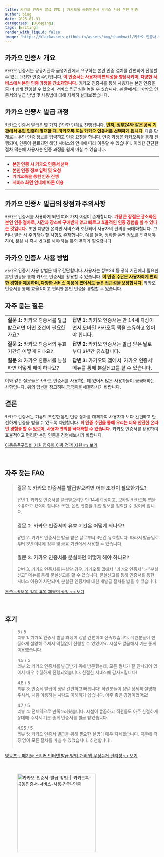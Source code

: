 ```yaml
---
title: 카카오 인증서 발급 방법 | 카카오톡 공동인증서 서비스 사용 간편 인증
author: bing
date: 2025-01-31
categories: [Blogging]
tags: [writing]
render_with_liquid: false
image: 'https://blackassets.github.io/assets/img/thumbnail/카카오-인증서-발급-방법-|-카카오톡-공동인증서-서비스-사용-간편-인증.webp'
---
```



<h2 id='카카오_인증서_개요'>카카오 인증서 개요</h2>

<p>카카오 인증서는 공공기관과 금융기관에서 요구하는 본인 인증 절차를 간편하게 진행할 수 있는 안전한 인증 수단입니다. <b><span style="color: #ee2323;">이 인증서는 사용자의 편의성을 향상시키며, 다양한 서비스에서 본인 인증 과정을 간소화합니다.</span></b> 카카오 인증서를 통해 사용자는 본인 인증을 좀 더 쉽게 진행할 수 있으며, 서비스 접근성을 높일 수 있습니다. 본 글에서는 카카오 인증서의 발급 방법 및 사용법에 대해 자세히 살펴보겠습니다.</p>

<h2 id='카카오_인증서_발급_과정'>카카오 인증서 발급 과정</h2>

<p>카카오 인증서 발급은 몇 가지 간단한 단계로 진행됩니다. <b><span style="background-color: #ffe066;">먼저, 정부24와 같은 공식 기관에서 본인 인증이 필요할 때, 카카오톡 또는 카카오 인증서를 선택하게 됩니다.</span></b> 다음 단계로는 본인 인증 정보를 입력하고 인증 요청을 합니다. 인증 과정은 카카오톡을 통해 진행되며, 인증이 완료되면 해당 서비스의 안내에 따라 이용할 수 있습니다. 이러한 간단한 절차 덕분에 사용자는 인증 과정을 쉽게 마칠 수 있습니다.</p>

<hr />

<ul>
    <li><b><span style="color: #ee2323;">본인 인증 시 카카오 인증서 선택</span></b></li>
    <li><b><span style="color: #ee2323;">본인 인증 정보 입력 및 요청</span></b></li>
    <li><b><span style="color: #ee2323;">카카오톡을 통한 인증 진행</span></b></li>
    <li><b><span style="color: #ee2323;">서비스 화면 안내에 따른 이용</span></b></li>
</ul>

<hr />

<h2 id='카카오_인증서_장점과_주의사항'>카카오 인증서 발급의 장점과 주의사항</h2>

<p>카카오 인증서를 사용하게 되면 여러 가지 이점이 존재합니다. <b><span style="color: #ee2323;">가장 큰 장점은 간소화된 본인 인증 절차로, 시간과 장소에 구애받지 않고 빠르고 효율적인 인증 경험을 할 수 있다는 것입니다.</span></b> 또한 다양한 온라인 서비스와 호환되어 사용자의 편의를 극대화합니다. 그러나 발급 시 주의해야 할 사항도 존재합니다. 예를 들어, 정확한 본인 정보를 입력해야 하며, 분실 시 즉시 신고를 해야 하는 등의 주의가 필요합니다.</p>

<h2 id='카카오_인증서_사용_방법'>카카오 인증서 사용 방법</h2>

<p>카카오 인증서 사용 방법은 매우 간단합니다. 사용자는 정부24 등 공식 기관에서 필요한 본인 인증을 통해 카카오 인증서를 활용할 수 있습니다. <b><span style="background-color: #ffe066;">이 인증 수단은 사용자에게 편리한 경험을 제공하며, 다양한 서비스 이용에 있어서도 높은 접근성을 보장합니다.</span></b> 카카오 인증서를 통해 효율적이고 편리한 본인 인증을 경험할 수 있습니다.</p>

<h2 id='자주_묻는_질문'>자주 묻는 질문</h2>

<table>
    <tr>
        <td><b>질문 1:</b> 카카오 인증서를 발급받으려면 어떤 조건이 필요한가요?</td>
        <td><b>답변 1:</b> 카카오 인증서는 만 14세 이상이면서 모바일 카카오톡 앱을 소유하고 있어야 합니다.</td>
    </tr>
    <tr>
        <td><b>질문 2:</b> 카카오 인증서의 유효 기간은 어떻게 되나요?</td>
        <td><b>답변 2:</b> 카카오 인증서는 발급 받은 날로부터 3년간 유효합니다.</td>
    </tr>
    <tr>
        <td><b>질문 3:</b> 카카오 인증서를 분실하면 어떻게 해야 하나요?</td>
        <td><b>답변 3:</b> 카카오톡 앱에서 '카카오 인증서' 메뉴를 통해 분실신고를 할 수 있습니다.</td>
    </tr>
</table>

<p>이와 같은 질문들은 카카오 인증서를 사용하는 데 있어서 많은 사용자들이 궁금해하는 사항입니다. 위의 답변을 참고하여 궁금증을 해결하시기 바랍니다.</p>

<h2 id='결론'>결론</h2>

<p>카카오 인증서는 기존의 복잡한 본인 인증 절차를 대체하여 사용자가 보다 간편하고 안전하게 인증을 받을 수 있도록 지원합니다. <b><span style="color: #ee2323;">이 인증 수단을 통해 우리는 더욱 안전한 온라인 경험을 할 수 있으며, 사용자 편의를 극대화할 수 있습니다.</span></b> 카카오 인증서를 활용하여 효율적이고 편리한 본인 인증을 경험해보시기 바랍니다.</p>


<p><a class="click-button" title="아동용품구입비 지원 영유아 아동 정책 지원" href="https://blackassets.github.io/posts/%EC%95%84%EB%8F%99%EC%9A%A9%ED%92%88%EA%B5%AC%EC%9E%85%EB%B9%84-%EC%A7%80%EC%9B%90-%EC%98%81%EC%9C%A0%EC%95%84-%EC%95%84%EB%8F%99-%EC%A0%95%EC%B1%85-%EC%A7%80%EC%9B%90/" rel="dofollow">아동용품구입비 지원 영유아 아동 정책 지원 👈 보기</a></p><br>
<h2 id='자주_찾는_FAQ'>자주 찾는 FAQ</h2>
<div itemscope="" itemtype="https://schema.org/FAQPage">
<blockquote>
<div itemscope="" itemprop="mainEntity" itemtype="https://schema.org/Question">
<h3 itemprop="name">질문 1. 카카오 인증서를 발급받으려면 어떤 조건이 필요한가요?</h3>
<div itemscope="" itemprop="acceptedAnswer" itemtype="https://schema.org/Answer">
<span itemprop="text">
<p>답변 1. 카카오 인증서를 발급받으려면 만 14세 이상이고, 모바일 카카오톡 앱을 소유하고 있어야 합니다. 또한, 본인 인증을 위한 정보를 입력할 수 있어야 합니다.</p>
</span>
</div>
</div>
<div itemscope="" itemprop="mainEntity" itemtype="https://schema.org/Question">
<h3 itemprop="name">질문 2. 카카오 인증서의 유효 기간은 어떻게 되나요?</h3>
<div itemscope="" itemprop="acceptedAnswer" itemtype="https://schema.org/Answer">
<span itemprop="text">
<p>답변 2. 카카오 인증서는 발급 받은 날로부터 3년간 유효합니다. 따라서 발급일로부터 3년 이내에 정부 및 금융 기관에서 사용할 수 있습니다.</p>
</span>
</div>
</div>
<div itemscope="" itemprop="mainEntity" itemtype="https://schema.org/Question">
<h3 itemprop="name">질문 3. 카카오 인증서를 분실하면 어떻게 해야 하나요?</h3>
<div itemscope="" itemprop="acceptedAnswer" itemtype="https://schema.org/Answer">
<span itemprop="text">
<p>답변 3. 카카오 인증서를 분실할 경우, 카카오톡 앱에서 "카카오 인증서" > "분실신고" 메뉴를 통해 분실신고를 할 수 있습니다. 분실신고를 통해 인증서를 통한 서비스 이용이 차단되며, 분실된 인증서에 대한 재발급 절차를 밟을 수 있습니다.</p>
</span>
</div>
</div>
</blockquote>
</div>
<p><a class="click-button" title="돈줍는꿈해몽 길몽 흉몽 재물의 상징" href="https://blackassets.github.io/posts/%EB%8F%88%EC%A4%8D%EB%8A%94%EA%BF%88%ED%95%B4%EB%AA%BD-%EA%B8%B8%EB%AA%BD-%ED%9D%89%EB%AA%BD-%EC%9E%AC%EB%AC%BC%EC%9D%98-%EC%83%81%EC%A7%95/" rel="dofollow">돈줍는꿈해몽 길몽 흉몽 재물의 상징 👈 보기</a></p><br>
<h2 id='후기'>후기</h2>
<div itemscope itemtype="https://schema.org/Product">
  <blockquote>
  <div itemprop="review" itemscope itemtype="https://schema.org/Review">
      <div itemprop="reviewRating" itemscope itemtype="https://schema.org/Rating"> <span itemprop="ratingValue">5</span> / <span itemprop="bestRating">5</span> </div>
      <span itemprop="reviewBody">리뷰 1: 카카오 인증서 발급 과정이 정말 간편하고 신속했습니다. 직원분들이 친절하게 설명해 주셔서 막힘없이 진행할 수 있었어요. 시설도 깔끔해서 기분 좋게 이용했습니다.</span>
  </div>
  <br>
  <div itemprop="review" itemscope itemtype="https://schema.org/Review">
      <div itemprop="reviewRating" itemscope itemtype="https://schema.org/Rating"> <span itemprop="ratingValue">4.9</span> / <span itemprop="bestRating">5</span> </div>
      <span itemprop="reviewBody">리뷰 2: 카카오 인증서를 발급받기 위해 방문했는데, 모든 절차가 잘 안내되어 있어서 매우 수월하게 진행되었습니다. 친절한 서비스에 감사드립니다!</span>
  </div>
  <br>
  <div itemprop="review" itemscope itemtype="https://schema.org/Review">
      <div itemprop="reviewRating" itemscope itemtype="https://schema.org/Rating"> <span itemprop="ratingValue">4.8</span> / <span itemprop="bestRating">5</span> </div>
      <span itemprop="reviewBody">리뷰 3: 인증서 발급이 정말 간편하고 빠릅니다! 직원분들이 정말 상세히 설명해 주셔서, 처음 이용하는 사람도 이해하기 쉽습니다. 아주 좋은 경험이었어요!</span>
  </div>
  <br>
  <div itemprop="review" itemscope itemtype="https://schema.org/Review">
      <div itemprop="reviewRating" itemscope itemtype="https://schema.org/Rating"> <span itemprop="ratingValue">4.7</span> / <span itemprop="bestRating">5</span> </div>
      <span itemprop="reviewBody">리뷰 4: 전체적으로 만족스러웠습니다. 시설이 깔끔하고 직원들도 아주 친절하게 응대해 주셔서 기분 좋게 인증서를 발급 받았습니다.</span>
  </div>
  <br>
  <div itemprop="review" itemscope itemtype="https://schema.org/Review">
      <div itemprop="reviewRating" itemscope itemtype="https://schema.org/Rating"> <span itemprop="ratingValue">4.95</span> / <span itemprop="bestRating">5</span> </div>
      <span itemprop="reviewBody">리뷰 5: 카카오 인증서 발급을 위해 필요한 설명이 매우 자세했습니다. 덕분에 걱정 없이 모든 절차를 마칠 수 있었습니다. 추천합니다!</span>
  </div>
  <br>
  </blockquote>
</div>
<p><a class="click-button" title="영등포구 폐기물 스티커 인터넷 발급 방법 가격 앱 무상수거 편리성" href="https://blackassets.github.io/posts/%EC%98%81%EB%93%B1%ED%8F%AC%EA%B5%AC-%ED%8F%90%EA%B8%B0%EB%AC%BC-%EC%8A%A4%ED%8B%B0%EC%BB%A4-%EC%9D%B8%ED%84%B0%EB%84%B7-%EB%B0%9C%EA%B8%89-%EB%B0%A9%EB%B2%95-%EA%B0%80%EA%B2%A9-%EC%95%B1-%EB%AC%B4%EC%83%81%EC%88%98%EA%B1%B0-%ED%8E%B8%EB%A6%AC%EC%84%B1/" rel="dofollow">영등포구 폐기물 스티커 인터넷 발급 방법 가격 앱 무상수거 편리성 👈 보기</a></p><br>
<figure class="image"><img src="https://blackassets.github.io/assets/img/thumbnail/카카오-인증서-발급-방법-|-카카오톡-공동인증서-서비스-사용-간편-인증.webp" alt="카카오-인증서-발급-방법-|-카카오톡-공동인증서-서비스-사용-간편-인증" width="256" height="256"></figure>